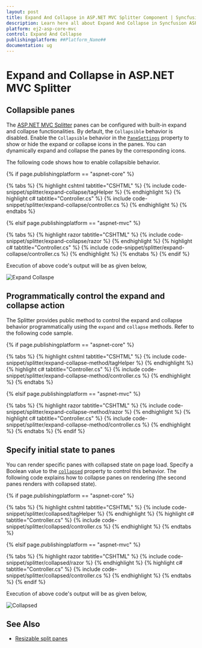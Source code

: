 ```yaml
---
layout: post
title: Expand And Collapse in ASP.NET MVC Splitter Component | Syncfusion
description: Learn here all about Expand And Collapse in Syncfusion ASP.NET MVC Splitter component of Syncfusion Essential JS 2 and more.
platform: ej2-asp-core-mvc
control: Expand And Collapse
publishingplatform: ##Platform_Name##
documentation: ug
---
```



# Expand and Collapse in ASP.NET MVC Splitter

## Collapsible panes

The [ASP.NET MVC Splitter](https://www.syncfusion.com/aspnet-mvc-ui-controls/splitter) panes can be configured with built-in expand and collapse functionalities. By default, the `Collapsible` behavior is disabled. Enable the `Collapsible` behavior in the [`PaneSettings`](https://help.syncfusion.com/cr/aspnetcore-js2/Syncfusion.EJ2.Layouts.Splitter.html#Syncfusion_EJ2_Layouts_Splitter_PaneSettings) property to show or hide the expand or collapse icons in the panes. You can dynamically expand and collapse the panes by the corresponding icons.

The following code shows how to enable collapsible behavior.

{% if page.publishingplatform == "aspnet-core" %}

{% tabs %}
{% highlight cshtml tabtitle="CSHTML" %}
{% include code-snippet/splitter/expand-collapse/tagHelper %}
{% endhighlight %}
{% highlight c# tabtitle="Controller.cs" %}
{% include code-snippet/splitter/expand-collapse/controller.cs %}
{% endhighlight %}
{% endtabs %}

{% elsif page.publishingplatform == "aspnet-mvc" %}

{% tabs %}
{% highlight razor tabtitle="CSHTML" %}
{% include code-snippet/splitter/expand-collapse/razor %}
{% endhighlight %}
{% highlight c# tabtitle="Controller.cs" %}
{% include code-snippet/splitter/expand-collapse/controller.cs %}
{% endhighlight %}
{% endtabs %}
{% endif %}



Execution of above code's output will be as given below,

![Expand Collaspe](./images/expand-collapse.png)

## Programmatically control the expand and collapse action

The Splitter provides public method to control the expand and collapse behavior programmatically using the `expand` and `collapse` methods. Refer to the following code sample.

{% if page.publishingplatform == "aspnet-core" %}

{% tabs %}
{% highlight cshtml tabtitle="CSHTML" %}
{% include code-snippet/splitter/expand-collapse-method/tagHelper %}
{% endhighlight %}
{% highlight c# tabtitle="Controller.cs" %}
{% include code-snippet/splitter/expand-collapse-method/controller.cs %}
{% endhighlight %}
{% endtabs %}

{% elsif page.publishingplatform == "aspnet-mvc" %}

{% tabs %}
{% highlight razor tabtitle="CSHTML" %}
{% include code-snippet/splitter/expand-collapse-method/razor %}
{% endhighlight %}
{% highlight c# tabtitle="Controller.cs" %}
{% include code-snippet/splitter/expand-collapse-method/controller.cs %}
{% endhighlight %}
{% endtabs %}
{% endif %}



## Specify initial state to panes

You can render specific panes with collapsed state on page load. Specify a Boolean value to the [`collapsed`](https://help.syncfusion.com/cr/aspnetcore-js2/Syncfusion.EJ2.Layouts.Splitter.html#Syncfusion_EJ2_Layouts_Splitter_PaneSettings) property to control this behavior. The following code explains how to collapse panes on rendering (the second panes renders with collapsed state).

{% if page.publishingplatform == "aspnet-core" %}

{% tabs %}
{% highlight cshtml tabtitle="CSHTML" %}
{% include code-snippet/splitter/collapsed/tagHelper %}
{% endhighlight %}
{% highlight c# tabtitle="Controller.cs" %}
{% include code-snippet/splitter/collapsed/controller.cs %}
{% endhighlight %}
{% endtabs %}

{% elsif page.publishingplatform == "aspnet-mvc" %}

{% tabs %}
{% highlight razor tabtitle="CSHTML" %}
{% include code-snippet/splitter/collapsed/razor %}
{% endhighlight %}
{% highlight c# tabtitle="Controller.cs" %}
{% include code-snippet/splitter/collapsed/controller.cs %}
{% endhighlight %}
{% endtabs %}
{% endif %}



Execution of above code's output will be as given below,

![Collapsed](./images/collapsed.png)

## See Also

* [Resizable split panes](./resizing)